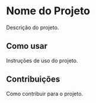 # Nome do Projeto
Descrição do projeto.

## Como usar
Instruções de uso do projeto.

## Contribuições 
Como contribuir para o projeto.
